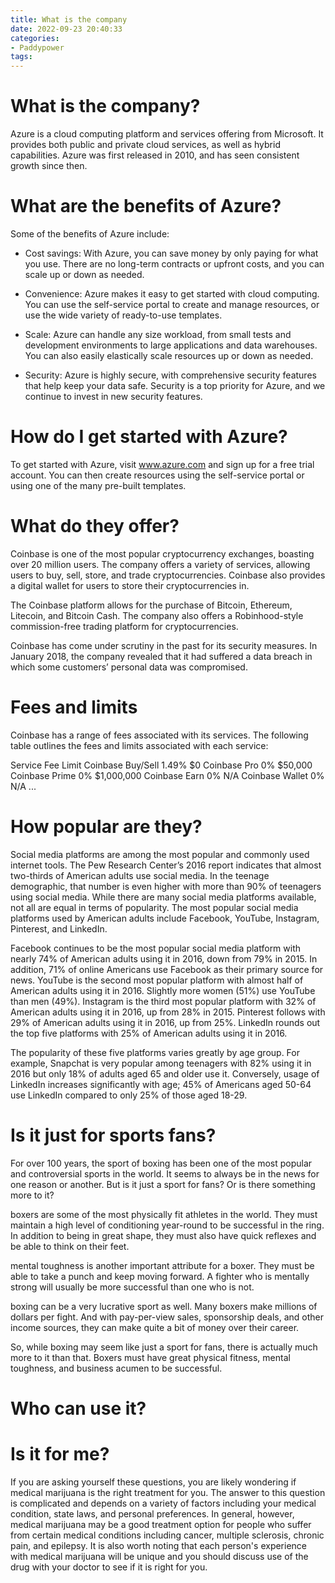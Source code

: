 ```yaml
---
title: What is the company
date: 2022-09-23 20:40:33
categories:
- Paddypower
tags:
---
```



#  What is the company?

Azure is a cloud computing platform and services offering from Microsoft. It provides both public and private cloud services, as well as hybrid capabilities. Azure was first released in 2010, and has seen consistent growth since then.

# What are the benefits of Azure?

Some of the benefits of Azure include:

- Cost savings: With Azure, you can save money by only paying for what you use. There are no long-term contracts or upfront costs, and you can scale up or down as needed.

- Convenience: Azure makes it easy to get started with cloud computing. You can use the self-service portal to create and manage resources, or use the wide variety of ready-to-use templates.

- Scale: Azure can handle any size workload, from small tests and development environments to large applications and data warehouses. You can also easily elastically scale resources up or down as needed.

- Security: Azure is highly secure, with comprehensive security features that help keep your data safe. Security is a top priority for Azure, and we continue to invest in new security features.

# How do I get started with Azure?

To get started with Azure, visit www.azure.com and sign up for a free trial account. You can then create resources using the self-service portal or using one of the many pre-built templates.

#  What do they offer?

Coinbase is one of the most popular cryptocurrency exchanges, boasting over 20 million users. The company offers a variety of services, allowing users to buy, sell, store, and trade cryptocurrencies. Coinbase also provides a digital wallet for users to store their cryptocurrencies in.

The Coinbase platform allows for the purchase of Bitcoin, Ethereum, Litecoin, and Bitcoin Cash. The company also offers a Robinhood-style commission-free trading platform for cryptocurrencies.

Coinbase has come under scrutiny in the past for its security measures. In January 2018, the company revealed that it had suffered a data breach in which some customers’ personal data was compromised.

#  Fees and limits

Coinbase has a range of fees associated with its services. The following table outlines the fees and limits associated with each service:

Service Fee Limit Coinbase Buy/Sell 1.49% $0 Coinbase Pro 0% $50,000 Coinbase Prime 0% $1,000,000 Coinbase Earn 0% N/A Coinbase Wallet 0% N/A
...

#  How popular are they?

Social media platforms are among the most popular and commonly used internet tools. The Pew Research Center’s 2016 report indicates that almost two-thirds of American adults use social media. In the teenage demographic, that number is even higher with more than 90% of teenagers using social media. While there are many social media platforms available, not all are equal in terms of popularity. The most popular social media platforms used by American adults include Facebook, YouTube, Instagram, Pinterest, and LinkedIn.

Facebook continues to be the most popular social media platform with nearly 74% of American adults using it in 2016, down from 79% in 2015. In addition, 71% of online Americans use Facebook as their primary source for news. YouTube is the second most popular platform with almost half of American adults using it in 2016. Slightly more women (51%) use YouTube than men (49%). Instagram is the third most popular platform with 32% of American adults using it in 2016, up from 28% in 2015. Pinterest follows with 29% of American adults using it in 2016, up from 25%. LinkedIn rounds out the top five platforms with 25% of American adults using it in 2016. 

The popularity of these five platforms varies greatly by age group. For example, Snapchat is very popular among teenagers with 82% using it in 2016 but only 18% of adults aged 65 and older use it. Conversely, usage of LinkedIn increases significantly with age; 45% of Americans aged 50-64 use LinkedIn compared to only 25% of those aged 18-29.

#  Is it just for sports fans?

For over 100 years, the sport of boxing has been one of the most popular and controversial sports in the world. It seems to always be in the news for one reason or another. But is it just a sport for fans? Or is there something more to it?

 boxers are some of the most physically fit athletes in the world. They must maintain a high level of conditioning year-round to be successful in the ring. In addition to being in great shape, they must also have quick reflexes and be able to think on their feet.

mental toughness is another important attribute for a boxer. They must be able to take a punch and keep moving forward. A fighter who is mentally strong will usually be more successful than one who is not.

boxing can be a very lucrative sport as well. Many boxers make millions of dollars per fight. And with pay-per-view sales, sponsorship deals, and other income sources, they can make quite a bit of money over their career.

So, while boxing may seem like just a sport for fans, there is actually much more to it than that. Boxers must have great physical fitness, mental toughness, and business acumen to be successful.

#  Who can use it?

# Is it for me?

If you are asking yourself these questions, you are likely wondering if medical marijuana is the right treatment for you. The answer to this question is complicated and depends on a variety of factors including your medical condition, state laws, and personal preferences. In general, however, medical marijuana may be a good treatment option for people who suffer from certain medical conditions including cancer, multiple sclerosis, chronic pain, and epilepsy. It is also worth noting that each person's experience with medical marijuana will be unique and you should discuss use of the drug with your doctor to see if it is right for you.